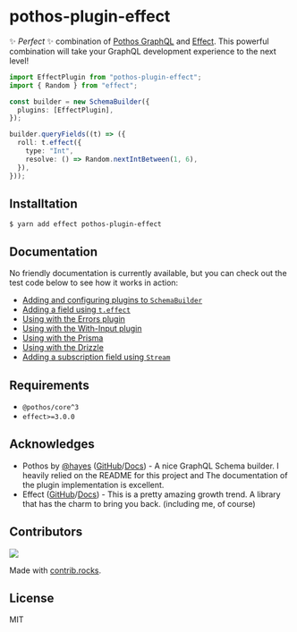 # pothos-plugin-effect

✨ _Perfect_ ✨ combination of [Pothos GraphQL](https://pothos-graphql.dev/) and [Effect](https://effect.website/). This powerful combination will take your GraphQL development experience to the next level!

```typescript
import EffectPlugin from "pothos-plugin-effect";
import { Random } from "effect";

const builder = new SchemaBuilder({
  plugins: [EffectPlugin],
});

builder.queryFields((t) => ({
  roll: t.effect({
    type: "Int",
    resolve: () => Random.nextIntBetween(1, 6),
  }),
}));
```

## Installtation

```
$ yarn add effect pothos-plugin-effect
```

## Documentation

No friendly documentation is currently available, but you can check out the test code below to see how it works in action:

- [Adding and configuring plugins to `SchemaBuilder`](https://github.com/iamchanii/pothos-plugin-effect/blob/main/packages/pothos-plugin-effect/tests/schema/builder.ts#L9-L23)
- [Adding a field using `t.effect`](https://github.com/iamchanii/pothos-plugin-effect/blob/main/packages/pothos-plugin-effect/tests/schema/base.ts)
- [Using with the Errors plugin](https://github.com/iamchanii/pothos-plugin-effect/blob/main/packages/pothos-plugin-effect/tests/schema/error.ts)
- [Using with the With-Input plugin](https://github.com/iamchanii/pothos-plugin-effect/blob/main/packages/pothos-plugin-effect/tests/schema/withInput.ts)
- [Using with the Prisma](https://github.com/iamchanii/pothos-plugin-effect/blob/main/packages/pothos-plugin-effect/tests/schema/prisma.ts)
- [Using with the Drizzle](https://github.com/iamchanii/pothos-plugin-effect/blob/main/packages/pothos-plugin-effect/tests/schema/drizzle.ts)
- [Adding a subscription field using `Stream`](https://github.com/iamchanii/pothos-plugin-effect/blob/main/packages/pothos-plugin-effect/tests/schema/stream.ts#L11)

## Requirements

- `@pothos/core^3`
- `effect>=3.0.0`

## Acknowledges

- Pothos by [@hayes](https://github.com/hayes) ([GitHub](https://github.com/hayes/pothos)/[Docs](https://pothos-graphql.dev/)) - A nice GraphQL Schema builder. I heavily relied on the README for this project and The documentation of the plugin implementation is excellent.
- Effect ([GitHub](https://github.com/effect-TS/)/[Docs](https://effect.website/)) - This is a pretty amazing growth trend. A library that has the charm to bring you back. (including me, of course)

## Contributors

<a href="https://github.com/iamchanii/pothos-plugin-effect/graphs/contributors">
  <img src="https://contrib.rocks/image?repo=iamchanii/pothos-plugin-effect" />
</a>

Made with [contrib.rocks](https://contrib.rocks).

## License

MIT
